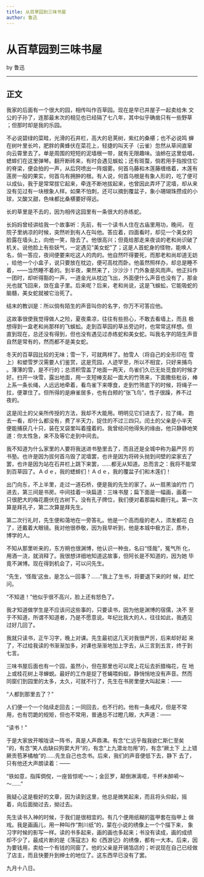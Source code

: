 ```yaml
---
title: 从百草园到三味书屋
author: 鲁迅
---
```


# 从百草园到三味书屋

by 鲁迅

---

## 正文

我家的后面有一个很大的园，相传叫作百草园。现在是早已并屋子一起卖给朱 文公的子孙了，连那最末次的相见也已经隔了七八年，其中似乎确凿只有一些野草 ；但那时却是我的乐园。

不必说碧绿的菜畦，光滑的石井栏，高大的皂荚树，紫红的桑椹；也不必说鸣 蝉在树叶里长吟，肥胖的黄蜂伏在菜花上，轻捷的叫天子（云雀）忽然从草间直窜 向云霄里去了。单是周围的短短的泥墙根一带，就有无限趣味。油蛉在这里低唱， 蟋蟀们在这里弹琴。翻开断砖来，有时会遇见蜈蚣；还有斑蝥，倘若用手指按住它 的脊梁，便会拍的一声，从后窍喷出一阵烟雾。何首乌藤和木莲藤缠络着，木莲有 莲房一般的果实，何首乌有拥肿的根。有人说，何首乌根是有象人形的，吃了便可 以成仙，我于是常常拔它起来，牵连不断地拔起来，也曾因此弄坏了泥墙，却从来 没有见过有一块根象人样。如果不怕刺，还可以摘到覆盆子，象小珊瑚珠攒成的小 球，又酸又甜，色味都比桑椹要好得远。 　

长的草里是不去的，因为相传这园里有一条很大的赤练蛇。

长妈妈曾经讲给我一个故事听：先前，有一个读书人住在古庙里用功，晚间， 在院子里纳凉的时候，突然听到有人在叫他。答应着，四面看时，却见一个美女的 脸露在墙头上，向他一笑，隐去了。他很高兴；但竟给那走来夜谈的老和尚识破了 机关。说他脸上有些妖气，一定遇见“美女蛇”了；这是人首蛇身的怪物，能唤人 名，倘一答应，夜间便要来吃这人的肉的。他自然吓得要死，而那老和尚却道无妨 ，给他一个小盒子，说只要放在枕边，便可高枕而卧。他虽然照样办，却总是睡不 着，——当然睡不着的。到半夜，果然来了，沙沙沙！门外象是风雨声。他正抖作 一团时，却听得豁的一声，一道金光从枕边飞出，外面便什么声音也没有了，那金 光也就飞回来，敛在盒子里。后来呢？后来，老和尚说，这是飞蜈蚣，它能吸蛇的 脑髓，美女蛇就被它治死了。

结末的教训是：所以倘有陌生的声音叫你的名字，你万不可答应他。

这故事很使我觉得做人之险，夏夜乘凉，往往有些担心，不敢去看墙上，而且 极想得到一盒老和尚那样的飞蜈蚣。走到百草园的草丛旁边时，也常常这样想。但 直到现在，总还没有得到，但也没有遇见过赤练蛇和美女蛇。叫我名字的陌生声音 自然是常有的，然而都不是美女蛇。

冬天的百草园比较的无味；雪一下，可就两样了。拍雪人（将自己的全形印在 雪上）和塑雪罗汉需要人们鉴赏，这是荒园，人迹罕至，所以不相宜，只好来捕鸟 。薄薄的雪，是不行的；总须积雪盖了地面一两天，鸟雀们久已无处觅食的时候才 好。扫开一块雪，露出地面，用一支短棒支起一面大的竹筛来，下面撒些秕谷，棒 上系一条长绳，人远远地牵着，看鸟雀下来啄食，走到竹筛底下的时候，将绳子一 拉，便罩住了。但所得的是麻雀居多，也有白颊的“张飞鸟”，性子很躁，养不过 夜的。

这是闰土的父亲所传授的方法，我却不大能用。明明见它们进去了，拉了绳， 跑去一看，却什么都没有，费了半天力，捉住的不过三四只。闰土的父亲是小半天 便能捕获几十只，装在叉袋里叫着撞着的。我曾经问他得失的缘由，他只静静地笑 道：你太性急，来不及等它走到中间去。

我不知道为什么家里的人要将我送进书塾里去了，而且还是全城中称为最严厉 的书塾。也许是因为拔何首乌毁了泥墙罢，也许是因为将砖头抛到间壁的梁家去了 罢，也许是因为站在石井栏上跳下来罢，……都无从知道。总而言之：我将不能常 到百草园了。Ａｄｅ，我的蟋蟀们！Ａｄｅ，我的覆盆子们和木莲们！

出门向东，不上半里，走过一道石桥，便是我的先生的家了。从一扇黑油的竹 门进去，第三间是书房。中间挂着一块扁道：三味书屋；扁下面是一幅画，画着一 只很肥大的梅花鹿伏在古树下。没有孔子牌位，我们便对着那扁和鹿行礼。第一次 算是拜孔子，第二次算是拜先生。

第二次行礼时，先生便和蔼地在一旁答礼。他是一个高而瘦的老人，须发都花 白了，还戴着大眼镜。我对他很恭敬，因为我早听到，他是本城中极方正，质朴， 博学的人。

不知从那里听来的，东方朔也很渊博，他认识一种虫，名曰“怪哉”，冤气所 化，用酒一浇，就消释了。我很想详细地知道这故事，但阿长是不知道的，因为她 毕竟不渊博。现在得到机会了，可以问先生。

“先生，‘怪哉’这虫，是怎么一回事？……”我上了生书，将要退下来的时 候，赶忙问。

“不知道！”他似乎很不高兴，脸上还有怒色了。

我才知道做学生是不应该问这些事的，只要读书，因为他是渊博的宿儒，决不 至于不知道，所谓不知道者，乃是不愿意说。年纪比我大的人，往往如此，我遇见 过好几回了。

我就只读书，正午习字，晚上对课。先生最初这几天对我很严厉，后来却好起 来了，不过给我读的书渐渐加多，对课也渐渐地加上字去，从三言到五言，终于到 七言。

三味书屋后面也有一个园，虽然小，但在那里也可以爬上花坛去折腊梅花，在 地上或桂花树上寻蝉蜕。最好的工作是捉了苍蝇喂蚂蚁，静悄悄地没有声音。然而 同窗们到园里的太多，太久，可就不行了，先生在书房里便大叫起来：——

“人都到那里去了？”

人们便一个一个陆续走回去；一同回去，也不行的。他有一条戒尺，但是不常 用，也有罚跪的规矩，但也不常用，普通总不过瞪几眼，大声道：——

“读书！”

于是大家放开喉咙读一阵书，真是人声鼎沸。有念“仁远乎哉我欲仁斯仁至矣 ”的，有念“笑人齿缺曰狗窦大开”的，有念“上九潜龙勿用”的，有念“厥土下 上上错厥贡苞茅橘柚”的……先生自己也念书。后来，我们的声音便低下去，静下 去了，只有他还大声朗读着：——

“铁如意，指挥倜傥，一座皆惊呢～～；金叵罗，颠倒淋漓噫，千杯未醉嗬～ ～……”

我疑心这是极好的文章，因为读到这里，他总是微笑起来，而且将头仰起，摇 着，向后面拗过去，拗过去。

先生读书入神的时候，于我们是很相宜的。有几个便用纸糊的盔甲套在指甲上 做戏。我是画画儿，用一种叫作“荆川纸”的，蒙在小说的绣像上一个个描下来， 象习字时候的影写一样。读的书多起来，画的画也多起来；书没有读成，画的成绩 却不少了，最成片断的是《荡寇志》和《西游记》的绣像，都有一大本。后来，因 为要钱用，卖给一个有钱的同窗了。他的父亲是开锡箔店的；听说现在自己已经做 了店主，而且快要升到绅士的地位了。这东西早已没有了罢。 

九月十八日。
